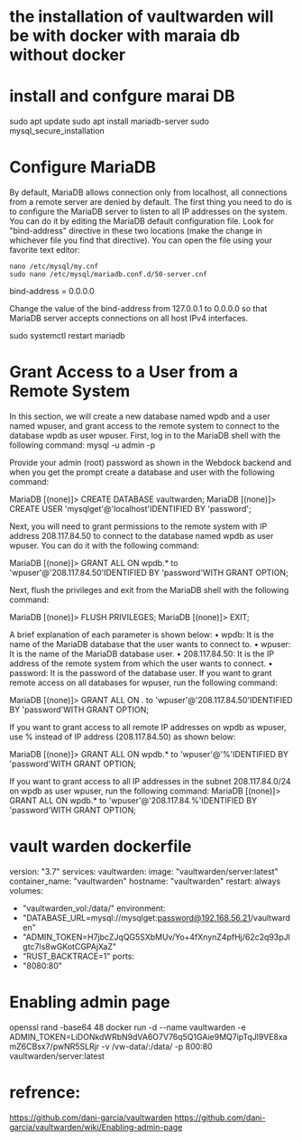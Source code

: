 # the installation of vaultwarden will be with docker with maraia db without docker

# install and confgure marai DB
sudo apt update
sudo apt install mariadb-server
sudo mysql_secure_installation
# Configure MariaDB
By default, MariaDB allows connection only from localhost, all connections from a remote server are denied by default.
The first thing you need to do is to configure the MariaDB server to listen to all IP addresses on the system.
You can do it by editing the MariaDB default configuration file. Look for "bind-address" directive in these two locations (make the change in whichever file you find that directive). You can open the file using your favorite text editor:

```console
nano /etc/mysql/my.cnf
sudo nano /etc/mysql/mariadb.conf.d/50-server.cnf
```

bind-address = 0.0.0.0

Change the value of the bind-address from 127.0.0.1 to 0.0.0.0 so that MariaDB server accepts connections on all host IPv4 interfaces.

sudo systemctl restart mariadb

# Grant Access to a User from a Remote System
In this section, we will create a new database named wpdb and a user named wpuser, and grant access to the remote system to connect to the database wpdb as user wpuser.
First, log in to the MariaDB shell with the following command:
mysql -u admin -p

Provide your admin (root) password as shown in the Webdock backend and when you get the prompt create a database and user with the following command:

MariaDB [(none)]> CREATE DATABASE vaultwarden;
MariaDB [(none)]> CREATE USER  'mysqlget'@'localhost'IDENTIFIED BY 'password';

Next, you will need to grant permissions to the remote system with IP address 208.117.84.50 to connect to the database named wpdb as user wpuser. You can do it with the following command:

MariaDB [(none)]> GRANT ALL ON wpdb.* to 'wpuser'@'208.117.84.50'IDENTIFIED BY 'password'WITH GRANT OPTION;

Next, flush the privileges and exit from the MariaDB shell with the following command:

MariaDB [(none)]> FLUSH PRIVILEGES;
MariaDB [(none)]> EXIT;


A brief explanation of each parameter is shown below:
    • wpdb: It is the name of the MariaDB database that the user wants to connect to.
    • wpuser: It is the name of the MariaDB database user.
    • 208.117.84.50: It is the IP address of the remote system from which the user wants to connect.
    • password: It is the password of the database user.
If you want to grant remote access on all databases for wpuser, run the following command:

MariaDB [(none)]> GRANT ALL ON *.* to 'wpuser'@'208.117.84.50'IDENTIFIED BY 'password'WITH GRANT OPTION;

If you want to grant access to all remote IP addresses on wpdb as wpuser, use % instead of IP address (208.117.84.50) as shown below:

MariaDB [(none)]> GRANT ALL ON wpdb.* to 'wpuser'@'%'IDENTIFIED BY 'password'WITH GRANT OPTION;

If you want to grant access to all IP addresses in the subnet 208.117.84.0/24 on wpdb as user wpuser, run the following command:
MariaDB [(none)]> GRANT ALL ON wpdb.* to 'wpuser'@'208.117.84.%'IDENTIFIED BY 'password'WITH GRANT OPTION;


# vault warden dockerfile
version: "3.7"
services:
 vaultwarden:
  image: "vaultwarden/server:latest"
  container_name: "vaultwarden"
  hostname: "vaultwarden"
  restart: always
  volumes:
   - "vaultwarden_vol:/data/"
  environment:
   - "DATABASE_URL=mysql://mysqlget:password@192.168.56.21/vaultwarden"
   - "ADMIN_TOKEN=H7jbcZJqQG5SXbMUv/Yo+4fXnynZ4pfHj/62c2q93pJlgtc7ls8wGKotCGPAjXaZ"
   - "RUST_BACKTRACE=1"
  ports:
   - "8080:80"


# Enabling admin page
openssl rand -base64 48
docker run -d --name vaultwarden -e ADMIN_TOKEN=LiDONkdWRbN9dVA6O7V76q5Q1GAie9MQ7ipTqJl9VE8xamZ6CBsx7/pwNR5SLRjr -v /vw-data/:/data/  -p 800:80  vaultwarden/server:latest

# refrence: 
https://github.com/dani-garcia/vaultwarden 
https://github.com/dani-garcia/vaultwarden/wiki/Enabling-admin-page 